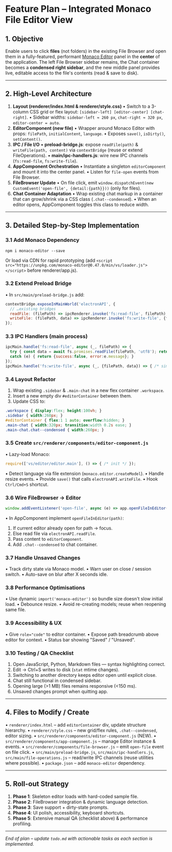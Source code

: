 # Feature Plan – Integrated Monaco File Editor View

## 1. Objective
Enable users to click **files** (not folders) in the existing File Browser and open them in a fully-featured, performant [Monaco Editor](https://microsoft.github.io/monaco-editor/) panel in the **center** of the application. The left File Browser sidebar remains, the Chat container becomes a **condensed right sidebar**, and the new middle panel provides live, editable access to the file's contents (read & save to disk).

---

## 2. High-Level Architecture
1. **Layout (renderer/index.html & renderer/style.css)**
   • Switch to a 3-column CSS grid or flex layout: `[sidebar-left] [editor-center] [chat-right]`.
   • Sidebar widths: `sidebar-left ≈ 260 px`, `chat-right ≈ 320 px`, `editor-center = auto`.
2. **EditorComponent (new file)**
   • Wrapper around Monaco Editor with props: `filePath`, `initialContent`, `language`.
   • Exposes `save()`, `isDirty()`, `setContent()`.
3. **IPC / File I/O**
   • **preload-bridge.js**: expose `readFile(path)` & `writeFile(path, content)` via `contextBridge` (reuse or extend FileOperations).
   • **main/ipc-handlers.js**: wire new IPC channels (`fs:read-file`, `fs:write-file`).
4. **AppComponent Orchestration**
   • Instantiate a singleton `editorComponent` and mount it into the center panel.
   • Listen for `file-open` events from File Browser.
5. **FileBrowser Update**
   • On file click, emit `window.dispatchEvent(new CustomEvent('open-file', {detail:{path}}))` (only for files).
6. **Chat Container Adaptation**
   • Wrap existing chat markup in a container that can grow/shrink via a CSS class (`.chat--condensed`).
   • When an editor opens, AppComponent toggles this class to reduce width.

---

## 3. Detailed Step-by-Step Implementation
### 3.1 Add Monaco Dependency
```
npm i monaco-editor --save
```
Or load via CDN for rapid prototyping (add `<script src="https://unpkg.com/monaco-editor@0.47.0/min/vs/loader.js"></script>` before renderer/app.js).

### 3.2 Extend Preload Bridge
• In `src/main/preload-bridge.js` add:
```js
contextBridge.exposeInMainWorld('electronAPI', {
  // …existing bridges
  readFile: (filePath) => ipcRenderer.invoke('fs:read-file', filePath),
  writeFile: (filePath, data) => ipcRenderer.invoke('fs:write-file', {filePath, data}),
});
```

### 3.3 IPC Handlers (main process)
```js
ipcMain.handle('fs:read-file', async (_, filePath) => {
  try { const data = await fs.promises.readFile(filePath, 'utf8'); return {success:true, data}; }
  catch (e) { return {success:false, error:e.message}; }
});
ipcMain.handle('fs:write-file', async (_, {filePath, data}) => { /* similar */ });
```

### 3.4 Layout Refactor
1. Wrap existing `.sidebar` & `.main-chat` in a new flex container `.workspace`.
2. Insert a new empty div `#editorContainer` between them.
3. Update CSS to:
```css
.workspace { display:flex; height:100vh; }
.sidebar { width:260px; }
#editorContainer { flex:1 1 auto; overflow:hidden; }
.main-chat { width:320px; transition:width 0.2s ease; }
.main-chat.chat--condensed { width:260px; }
```

### 3.5 Create `src/renderer/components/editor-component.js`
• Lazy-load Monaco:
```js
require(['vs/editor/editor.main'], () => { /* init */ });
```
• Detect language via file extension (`monaco.editor.createModel`).
• Handle resize events.
• Provide `save()` that calls `electronAPI.writeFile`.
• Hook `Ctrl/Cmd+S` shortcut.

### 3.6 Wire FileBrowser → Editor
```js
window.addEventListener('open-file', async (e) => app.openFileInEditor(e.detail.path));
```
• In AppComponent implement `openFileInEditor(path)`:
  1. If current editor already open for path → focus.
  2. Else read file via `electronAPI.readFile`.
  3. Pass content to `editorComponent`.
  4. Add `.chat--condensed` to chat container.

### 3.7 Handle Unsaved Changes
• Track dirty state via Monaco model.
• Warn user on close / session switch.
• Auto-save on blur after X seconds idle.

### 3.8 Performance Optimisations
• Use dynamic `import('monaco-editor')` so bundle size doesn't slow initial load.
• Debounce resize.
• Avoid re-creating models; reuse when reopening same file.

### 3.9 Accessibility & UX
• Give `role="code"` to editor container.
• Expose path breadcrumb above editor for context.
• Status bar showing "Saved" / "Unsaved".

### 3.10 Testing / QA Checklist
1. Open JavaScript, Python, Markdown files — syntax highlighting correct.
2. Edit → Ctrl+S writes to disk (`stat` mtime changes).
3. Switching to another directory keeps editor open until explicit close.
4. Chat still functional in condensed sidebar.
5. Opening large (>1 MB) files remains responsive (<150 ms).
6. Unsaved changes prompt when quitting app.

---

## 4. Files to Modify / Create
• `renderer/index.html` – add `editorContainer` div, update structure hierarchy.
• `renderer/style.css` – new grid/flex rules, `.chat--condensed`, editor sizing.
• `src/renderer/components/editor-component.js` (NEW).
• `src/renderer/components/app-component.js` – manage Editor instance & events.
• `src/renderer/components/file-browser.js` – emit `open-file` event on file click.
• `src/main/preload-bridge.js`, `src/main/ipc-handlers.js`, `src/main/file-operations.js` – read/write IPC channels (reuse utilities where possible).
• `package.json` – add `monaco-editor` dependency.

---

## 5. Roll-out Strategy
1. **Phase 1**: Skeleton editor loads with hard-coded sample file.
2. **Phase 2**: FileBrowser integration & dynamic language detection.
3. **Phase 3**: Save support + dirty-state prompts.
4. **Phase 4**: UI polish, accessibility, keyboard shortcuts.
5. **Phase 5**: Extensive manual QA (checklist above) & performance profiling.

---

*End of plan – update `todo.md` with actionable tasks as each section is implemented.*

